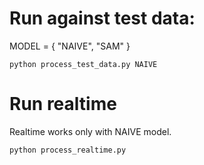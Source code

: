 # Run against test data:

MODEL = { "NAIVE", "SAM" }

```python process_test_data.py NAIVE```

# Run realtime

Realtime works only with NAIVE model.

```python process_realtime.py```